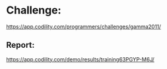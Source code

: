 ﻿# Challenge: 
https://app.codility.com/programmers/challenges/gamma2011/

## Report:
https://app.codility.com/demo/results/training63PGYP-M6J/